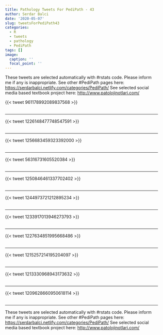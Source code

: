 ```yaml
---
title: Pathology Tweets For PediPath - 43
author: Serdar Balci
date: '2020-05-07'
slug: tweetsForPediPath43
categories:
  - R
  - tweets
  - pathology
  - PediPath
tags: []
image:
  caption: ''
  focal_point: ''
---
```



These tweets are selected automatically with #rstats code. Please inform me if any is inappropriate.
See other #PediPath pages here: https://serdarbalci.netlify.com/categories/PediPath/ 
See selected social media based textbook project here: http://www.patolojinotlari.com/

{{< tweet 961178992089837568 >}}
<br>
<br>
<hr>
{{< tweet 1226148477748547591 >}}
<br>
<br>
<hr>
{{< tweet 1256683459323392000 >}}
<br>
<br>
<hr>
{{< tweet 56316731605520384 >}}
<br>
<br>
<hr>
{{< tweet 1250846461337702402 >}}
<br>
<br>
<hr>
{{< tweet 1244973721212895234 >}}
<br>
<br>
<hr>
{{< tweet 1233917013946273793 >}}
<br>
<br>
<hr>
{{< tweet 1227634851995668486 >}}
<br>
<br>
<hr>
{{< tweet 1215257214195204097 >}}
<br>
<br>
<hr>
{{< tweet 1213330968943173632 >}}
<br>
<br>
<hr>
{{< tweet 1209628660950618114 >}}
<br>
<br>
<hr>


These tweets are selected automatically with #rstats code. Please inform me if any is inappropriate.
See other #PediPath pages here: https://serdarbalci.netlify.com/categories/PediPath/ 
See selected social media based textbook project here: http://www.patolojinotlari.com/
